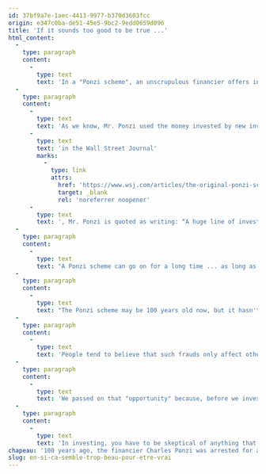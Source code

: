 ```yaml
---
id: 37bf9a7e-1aec-4413-9977-b370d3603fcc
origin: e347c0ba-de51-45e5-9bc2-9edd0659d096
title: 'If it sounds too good to be true ...'
html_content:
  -
    type: paragraph
    content:
      -
        type: text
        text: 'In a "Ponzi scheme", an unscrupulous financier offers investors high returns through a mechanism that is generally opaque and mysterious, and supposedly risk-free. Many incredulous investors cannot resist such easy money promises. In Mr. Ponzi''s case, he promised a 50% return every 45 days. Just that! How can you resist such an offer, knowing that, with such returns, an investment of $1,000 would be worth the tidy sum of $2.85 million after only five years? With such promises, it’s understandable that many investors didn’t dare ask too many questions about Mr. Ponzi’s process.'
  -
    type: paragraph
    content:
      -
        type: text
        text: 'As we know, Mr. Ponzi used the money invested by new investors to pay the first investors who trusted him. One can imagine that such returns quickly made the rounds of the city of Boston where Mr. Ponzi was operating. In a recent article '
      -
        type: text
        text: 'in the Wall Street Journal'
        marks:
          -
            type: link
            attrs:
              href: 'https://www.wsj.com/articles/the-original-ponzi-schemer-11602778470'
              target: _blank
              rel: 'noreferrer noopener'
      -
        type: text
        text: ', Mr. Ponzi is quoted as writing: “A huge line of investors, four abreast, stretched from the City Hall Annex, through City Hall Avenue and School Street, to the entrance of the Niles Building, up stairways, along the corridors…all the way to my office!"'
  -
    type: paragraph
    content:
      -
        type: text
        text: "A Ponzi scheme can go on for a long time ... as long as new investors put in enough money to keep paying previous investors. But it's only a matter of time before the pyramid crumbles under its own weight. In the case of the original Ponzi scheme, it lasted less than a year and resulted in substantial losses for many surprised investors."
  -
    type: paragraph
    content:
      -
        type: text
        text: "The Ponzi scheme may be 100 years old now, but it hasn't aged a bit. We only have to remember the name of Bernard Madoff who was at the head of the biggest Ponzi scheme in history and who went to jail in 2009, after having defrauded investors for the incredible sum of more than US $17 billion."
  -
    type: paragraph
    content:
      -
        type: text
        text: 'People tend to believe that such frauds only affect others. Personally, I remember having a promoter come to our office in the mid-2000s. He offered to invest in an investment vehicle promising an 8% return "risk free and tax free". I asked him to explain to me how such returns could be possible when government bonds were offering around 4%. What I remember from his response is that the firm had developed a unique method using tax havens and leverage to achieve such returns. Naturally, it was impossible to go into the details of the strategy for "competitive reasons".'
  -
    type: paragraph
    content:
      -
        type: text
        text: 'We passed on that "opportunity" because, before we invest in anything, we want to fully understand the mechanism by which returns are achieved. Then, in 2012, I learned from reading the newspapers that the investment fund that had been offered to me was a fraud and that its main promoter, Mr. Allen Stanford, had been convicted of a Ponzi fraud and that he was serving a 110-year prison sentence.'
  -
    type: paragraph
    content:
      -
        type: text
        text: 'In investing, you have to be skeptical of anything that seems too good to be true. Also, I remember my first finance class teaching me a basic rule of investing: high returns come with high risk. Free lunches do not exist on the stock market.'
chapeau: '100 years ago, the financier Charles Ponzi was arrested for a massive fraud whose investment scheme kept his name.'
slug: en-si-ca-semble-trop-beau-pour-etre-vrai
---
```

